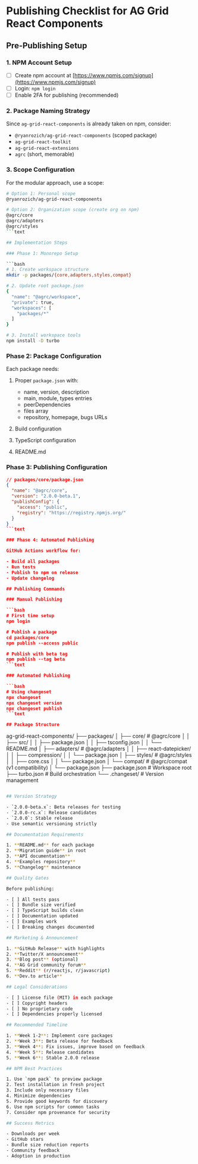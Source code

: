# Publishing Checklist for AG Grid React Components

## Pre-Publishing Setup

### 1. NPM Account Setup

- [ ] Create npm account at [https://www.npmjs.com/signup](https://www.npmjs.com/signup)
- [ ] Login: `npm login`
- [ ] Enable 2FA for publishing (recommended)

### 2. Package Naming Strategy

Since `ag-grid-react-components` is already taken on npm, consider:

- `@ryanrozich/ag-grid-react-components` (scoped package)
- `ag-grid-react-toolkit`
- `ag-grid-react-extensions`
- `agrc` (short, memorable)

### 3. Scope Configuration

For the modular approach, use a scope:

````bash
# Option 1: Personal scope
@ryanrozich/ag-grid-react-components

# Option 2: Organization scope (create org on npm)
@agrc/core
@agrc/adapters
@agrc/styles
```text

## Implementation Steps

### Phase 1: Monorepo Setup

```bash
# 1. Create workspace structure
mkdir -p packages/{core,adapters,styles,compat}

# 2. Update root package.json
{
  "name": "@agrc/workspace",
  "private": true,
  "workspaces": [
    "packages/*"
  ]
}

# 3. Install workspace tools
npm install -D turbo
````

### Phase 2: Package Configuration

Each package needs:

1. Proper `package.json` with:

   - name, version, description
   - main, module, types entries
   - peerDependencies
   - files array
   - repository, homepage, bugs URLs

2. Build configuration
3. TypeScript configuration
4. README.md

### Phase 3: Publishing Configuration

````json
// packages/core/package.json
{
  "name": "@agrc/core",
  "version": "2.0.0-beta.1",
  "publishConfig": {
    "access": "public",
    "registry": "https://registry.npmjs.org/"
  }
}
```text

### Phase 4: Automated Publishing

GitHub Actions workflow for:

- Build all packages
- Run tests
- Publish to npm on release
- Update changelog

## Publishing Commands

### Manual Publishing

```bash
# First time setup
npm login

# Publish a package
cd packages/core
npm publish --access public

# Publish with beta tag
npm publish --tag beta
```text

### Automated Publishing

```bash
# Using changeset
npx changeset
npx changeset version
npx changeset publish
```text

## Package Structure

````

ag-grid-react-components/
├── packages/
│ ├── core/ # @agrc/core
│ │ ├── src/
│ │ ├── package.json
│ │ ├── tsconfig.json
│ │ └── README.md
│ ├── adapters/ # @agrc/adapters
│ │ ├── react-datepicker/
│ │ ├── compression/
│ │ └── package.json
│ ├── styles/ # @agrc/styles
│ │ ├── core.css
│ │ └── package.json
│ └── compat/ # @agrc/compat (v1 compatibility)
│ └── package.json
├── package.json # Workspace root
├── turbo.json # Build orchestration
└── .changeset/ # Version management

```bash

## Version Strategy

- `2.0.0-beta.x`: Beta releases for testing
- `2.0.0-rc.x`: Release candidates
- `2.0.0`: Stable release
- Use semantic versioning strictly

## Documentation Requirements

1. **README.md** for each package
2. **Migration guide** in root
3. **API documentation**
4. **Examples repository**
5. **Changelog** maintenance

## Quality Gates

Before publishing:

- [ ] All tests pass
- [ ] Bundle size verified
- [ ] TypeScript builds clean
- [ ] Documentation updated
- [ ] Examples work
- [ ] Breaking changes documented

## Marketing & Announcement

1. **GitHub Release** with highlights
2. **Twitter/X announcement**
3. **Blog post** (optional)
4. **AG Grid community forum**
5. **Reddit** (r/reactjs, r/javascript)
6. **Dev.to article**

## Legal Considerations

- [ ] License file (MIT) in each package
- [ ] Copyright headers
- [ ] No proprietary code
- [ ] Dependencies properly licensed

## Recommended Timeline

1. **Week 1-2**: Implement core packages
2. **Week 3**: Beta release for feedback
3. **Week 4**: Fix issues, improve based on feedback
4. **Week 5**: Release candidates
5. **Week 6**: Stable 2.0.0 release

## NPM Best Practices

1. Use `npm pack` to preview package
2. Test installation in fresh project
3. Include only necessary files
4. Minimize dependencies
5. Provide good keywords for discovery
6. Use npm scripts for common tasks
7. Consider npm provenance for security

## Success Metrics

- Downloads per week
- GitHub stars
- Bundle size reduction reports
- Community feedback
- Adoption in production
```
